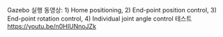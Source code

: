 Gazebo 실행 동영상: 1) Home positioning, 2) End-point position control, 3) End-point rotation control, 4) Individual joint angle control 테스트
https://youtu.be/n0HIUNnoJZk
